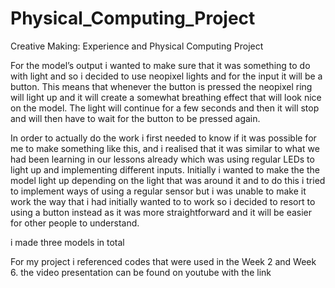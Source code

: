 # Physical_Computing_Project
Creative Making: Experience and Physical Computing Project

For the model’s output i wanted to make sure that it was something to do with light and so i decided to use neopixel lights and for the input it will be a button. This means that whenever the button is pressed the neopixel ring will light up and it will create a somewhat breathing effect that will look nice on the model. The light will continue for a few seconds and then it will stop and will then have to wait for the button to be pressed again.

In order to actually do the work i first needed to know if it was possible for me to make something like this, and i realised that it was similar to what we had been learning in our lessons already which was using regular LEDs to light up and implementing different inputs. Initially i wanted to make the the model light up depending on the light that was around it and to do this i tried to implement ways of using a regular sensor but i was unable to make it work the way that i had initially wanted to to work so i decided to resort to using a button instead as it was more straightforward and it will be easier for other people to understand. 

i made three models in total


For my project i referenced codes that were used in the Week 2 and Week 6.
the video presentation can be found on youtube with the link
